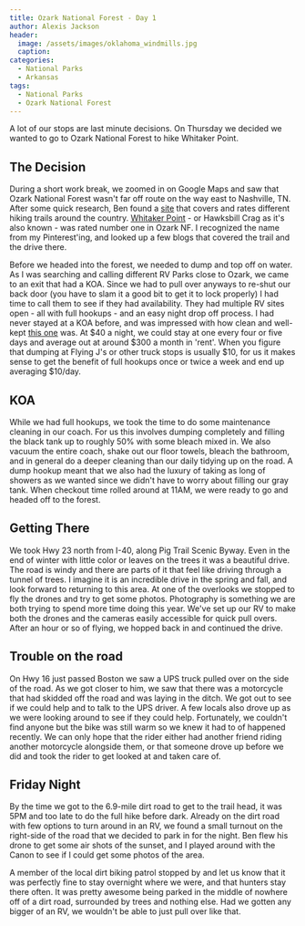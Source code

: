 ```yaml
---
title: Ozark National Forest - Day 1
author: Alexis Jackson
header:
  image: /assets/images/oklahoma_windmills.jpg
  caption:
categories:
  - National Parks
  - Arkansas
tags:
  - National Parks
  - Ozark National Forest
---
```


A lot of our stops are last minute decisions. On Thursday we decided we wanted to go to Ozark National Forest to hike Whitaker Point. 

## The Decision 

During a short work break, we zoomed in on Google Maps and saw that Ozark National Forest wasn't far off route on the way east to Nashville, TN. After some quick research, Ben found a [site](https://www.alltrails.com/) that covers and rates different hiking trails around the country. [Whitaker Point](https://www.alltrails.com/trail/us/arkansas/whitaker-point-trail-hawksbill-crag) - or Hawksbill Crag as it's also known - was rated number one in Ozark NF. I recognized the name from my Pinterest'ing, and looked up a few blogs that covered the trail and the drive there. 

Before we headed into the forest, we needed to dump and top off on water. As I was searching and calling different RV Parks close to Ozark, we came to an exit that had a KOA. Since we had to pull over anyways to re-shut our back door (you have to slam it a good bit to get it to lock properly) I had time to call them to see if they had availability. They had multiple RV sites open - all with full hookups - and an easy night drop off process. I had never stayed at a KOA before, and was impressed with how clean and well-kept [this one](https://goo.gl/maps/1WyeTjxiu7U2) was. At $40 a night, we could stay at one every four or five days and average out at around $300 a month in 'rent'. When you figure that dumping at Flying J's or other truck stops is usually $10, for us it makes sense to get the benefit of full hookups once or twice a week and end up averaging $10/day.

## KOA

While we had full hookups, we took the time to do some maintenance cleaning in our coach. For us this involves dumping completely and filling the black tank up to roughly 50% with some bleach mixed in. We also vacuum the entire coach, shake out our floor towels, bleach the bathroom, and in general do a deeper cleaning than our daily tidying up on the road. A dump hookup meant that we also had the luxury of taking as long of showers as we wanted since we didn't have to worry about filling our gray tank. When checkout time rolled around at 11AM, we were ready to go and headed off to the forest.

## Getting There

We took Hwy 23 north from I-40, along Pig Trail Scenic Byway. Even in the end of winter with little color or leaves on the trees it was a beautiful drive. The road is windy and there are parts of it that feel like driving through a tunnel of trees. I imagine it is an incredible drive in the spring and fall, and look forward to returning to this area. At one of the overlooks we stopped to fly the drones and try to get some photos. Photography is something we are both trying to spend more time doing this year. We've set up our RV to make both the drones and the cameras easily accessible for quick pull overs. After an hour or so of flying, we hopped back in and continued the drive.

## Trouble on the road

On Hwy 16 just passed Boston we saw a UPS truck pulled over on the side of the road. As we got closer to him, we saw that there was a motorcycle that had skidded off the road and was laying in the ditch. We got out to see if we could help and to talk to the UPS driver. A few locals also drove up as we were looking around to see if they could help. Fortunately, we couldn't find anyone but the bike was still warm so we knew it had to of happened recently. We can only hope that the rider either had another friend riding another motorcycle alongside them, or that someone drove up before we did and took the rider to get looked at and taken care of. 

## Friday Night

By the time we got to the 6.9-mile dirt road to get to the trail head, it was 5PM and too late to do the full hike before dark. Already on the dirt road with few options to turn around in an RV, we found a small turnout on the right-side of the road that we decided to park in for the night. Ben flew his drone to get some air shots of the sunset, and I played around with the Canon to see if I could get some photos of the area. 

A member of the local dirt biking patrol stopped by and let us know that it was perfectly fine to stay overnight where we were, and that hunters stay there often. It was pretty awesome being parked in the middle of nowhere off of a dirt road, surrounded by trees and nothing else. Had we gotten any bigger of an RV, we wouldn't be able to just pull over like that. 

